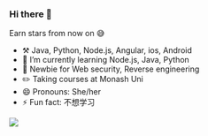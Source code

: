 ### Hi there 👋

Earn stars from now on 😅

- ⚒️ Java, Python, Node.js, Angular, ios, Android
- 🌱 I’m currently learning Node.js, Java, Python
- 💪 Newbie for Web security, Reverse engineering
- ✏️ Taking courses at Monash Uni
- 😄 Pronouns: She/her
- ⚡ Fun fact: 不想学习

![](https://github-readme-stats.vercel.app/api?username=leihehehe)

